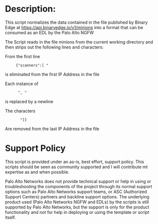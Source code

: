 # Description: 
This script normalizes the data contained in the file published by Binary Edge at https://api.binaryedge.io/v1/minions into a format that can be consumed as an EDL by the Palo Alto NGFW

The Script reads in the file minions from the current working directory and then strips out the following lines and characters:

From the first line  

         {"scanners":[ "

is eliminated from the first IP Address in the file

Each instance of 

          ", "

is replaced by a newline

The characters

           "]}

Are removed from the last IP Address in the file

# Support Policy

This script is provided under an as-is, best effort, support policy. This scripts should be seen as community supported and I will contribute mt expertise as and when possible. 

Palo Alto Networks does not provide technical support or help in using or troubleshooting the components of the project through its normal support options such as Palo Alto Networks support teams, or ASC (Authorized Support Centers) partners and backline support options. The underlying product used (Palo Alto Networks NGFW and EDLs) by the scripts is still supported by Palo Alto Networks, but the support is only for the product functionality and not for help in deploying or using the template or script itself. 
